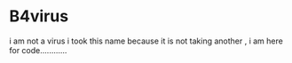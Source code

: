 # B4virus
i am not a virus i took this name because it is not taking another , i am here for code............
